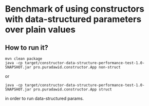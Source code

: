 # Benchmark of using constructors with data-structured parameters over plain values

## How to run it?

    mvn clean package
    java -cp target/constructor-data-structure-performance-test-1.0-SNAPSHOT.jar pro.puradawid.constructor.App non-struct

or

    java -cp target/constructor-data-structure-performance-test-1.0-SNAPSHOT.jar pro.puradawid.constructor.App struct

in order to run data-structured params.
